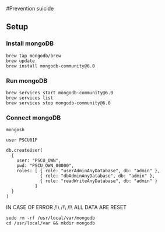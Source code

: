 #Prevention suicide

## Setup

### Install mongoDB

```shell
brew tap mongodb/brew
brew update
brew install mongodb-community@6.0
```

### Run mongoDB

```shell
brew services start mongodb-community@6.0
brew services list
brew services stop mongodb-community@6.0
```

### Connect mongoDB

```shell
mongosh

user PSCU01P

db.createUser(
  {
    user: "PSCU_OWN",
    pwd: "PSCU_OWN_00000",
    roles: [ { role: "userAdminAnyDatabase", db: "admin" },
             { role: "dbAdminAnyDatabase", db: "admin" },
             { role: "readWriteAnyDatabase", db: "admin" }
           ]
  }
)
```

IN CASE OF ERROR /!\\ /!\\ /!\\ ALL DATA ARE RESET
```shell
sudo rm -rf /usr/local/var/mongodb
cd /usr/local/var && mkdir mongodb
```